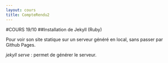 ```yaml
---
layout: cours
title: CompteRendu2
---
```

#COURS 19/10
##Installation de Jekyll (Ruby)

Pour voir son site statique sur un serveur généré en local, sans passer par Github Pages.

*jekyll serve* : permet de générer le serveur. 
